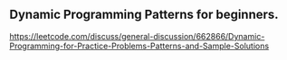 ## Dynamic Programming Patterns for beginners.

https://leetcode.com/discuss/general-discussion/662866/Dynamic-Programming-for-Practice-Problems-Patterns-and-Sample-Solutions
